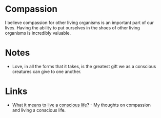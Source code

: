 # Compassion
I believe compassion for other living organisms is an important part of our lives. Having the ability to put ourselves in the shoes of other living organisms is incredibly valuable.

# Notes
- Love, in all the forms that it takes, is the greatest gift we as a conscious creatures can give to one another.

# Links
- [What it means to live a conscious life?](https://medium.com/@NikitaVoloboev/what-it-means-to-live-a-conscious-life-c96f6517077) - My thoughts on compassion and living a conscious life.